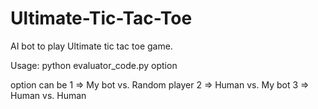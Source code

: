 # Ultimate-Tic-Tac-Toe
AI bot to play Ultimate tic tac toe game.


Usage: python evaluator_code.py option


option can be   1 => My bot vs. Random player
                2 => Human vs. My bot
                3 => Human vs. Human
